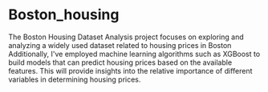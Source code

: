 # Boston_housing
The Boston Housing Dataset Analysis project focuses on exploring and analyzing a widely used dataset related to housing prices in Boston
Additionally, I've employed  machine learning algorithms such as XGBoost to build models that can predict housing prices based on the available features. This will provide insights into the relative importance of different variables in determining housing prices.

